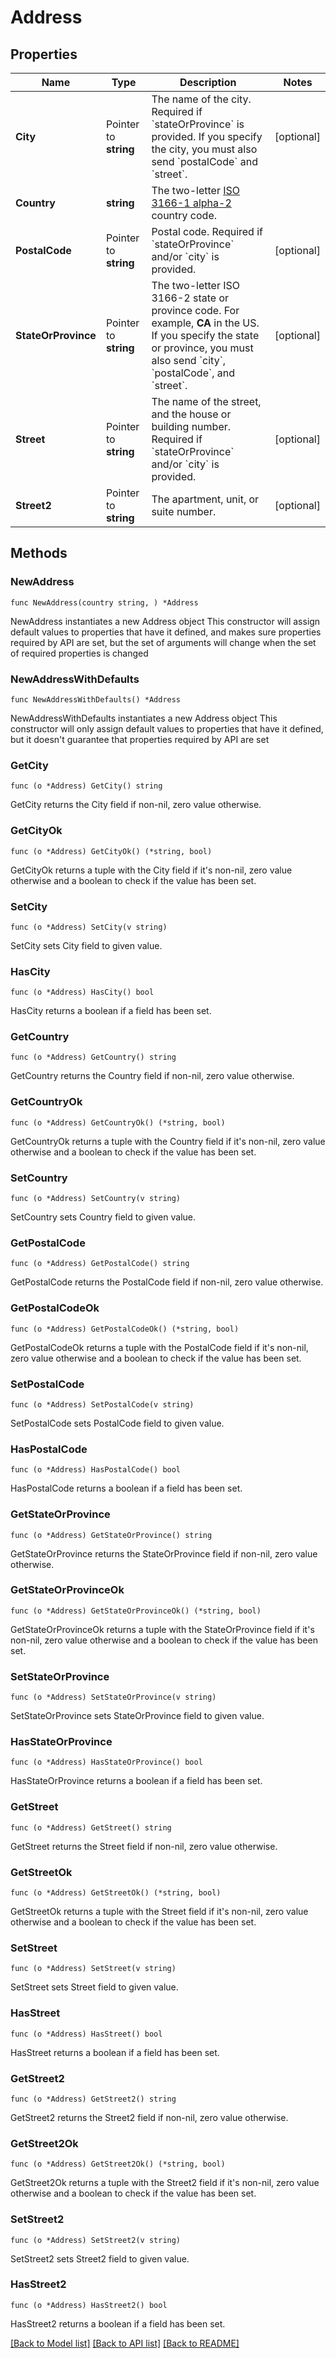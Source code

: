 # Address

## Properties

Name | Type | Description | Notes
------------ | ------------- | ------------- | -------------
**City** | Pointer to **string** | The name of the city. Required if &#x60;stateOrProvince&#x60; is provided.  If you specify the city, you must also send &#x60;postalCode&#x60; and &#x60;street&#x60;. | [optional] 
**Country** | **string** | The two-letter [ISO 3166-1 alpha-2](https://en.wikipedia.org/wiki/ISO_3166-1_alpha-2) country code. | 
**PostalCode** | Pointer to **string** | Postal code. Required if &#x60;stateOrProvince&#x60; and/or &#x60;city&#x60; is provided. | [optional] 
**StateOrProvince** | Pointer to **string** | The two-letter ISO 3166-2 state or province code. For example, **CA** in the US.   If you specify the state or province, you must also send &#x60;city&#x60;, &#x60;postalCode&#x60;, and &#x60;street&#x60;. | [optional] 
**Street** | Pointer to **string** | The name of the street, and the house or building number. Required if &#x60;stateOrProvince&#x60; and/or &#x60;city&#x60; is provided. | [optional] 
**Street2** | Pointer to **string** | The apartment, unit, or suite number. | [optional] 

## Methods

### NewAddress

`func NewAddress(country string, ) *Address`

NewAddress instantiates a new Address object
This constructor will assign default values to properties that have it defined,
and makes sure properties required by API are set, but the set of arguments
will change when the set of required properties is changed

### NewAddressWithDefaults

`func NewAddressWithDefaults() *Address`

NewAddressWithDefaults instantiates a new Address object
This constructor will only assign default values to properties that have it defined,
but it doesn't guarantee that properties required by API are set

### GetCity

`func (o *Address) GetCity() string`

GetCity returns the City field if non-nil, zero value otherwise.

### GetCityOk

`func (o *Address) GetCityOk() (*string, bool)`

GetCityOk returns a tuple with the City field if it's non-nil, zero value otherwise
and a boolean to check if the value has been set.

### SetCity

`func (o *Address) SetCity(v string)`

SetCity sets City field to given value.

### HasCity

`func (o *Address) HasCity() bool`

HasCity returns a boolean if a field has been set.

### GetCountry

`func (o *Address) GetCountry() string`

GetCountry returns the Country field if non-nil, zero value otherwise.

### GetCountryOk

`func (o *Address) GetCountryOk() (*string, bool)`

GetCountryOk returns a tuple with the Country field if it's non-nil, zero value otherwise
and a boolean to check if the value has been set.

### SetCountry

`func (o *Address) SetCountry(v string)`

SetCountry sets Country field to given value.


### GetPostalCode

`func (o *Address) GetPostalCode() string`

GetPostalCode returns the PostalCode field if non-nil, zero value otherwise.

### GetPostalCodeOk

`func (o *Address) GetPostalCodeOk() (*string, bool)`

GetPostalCodeOk returns a tuple with the PostalCode field if it's non-nil, zero value otherwise
and a boolean to check if the value has been set.

### SetPostalCode

`func (o *Address) SetPostalCode(v string)`

SetPostalCode sets PostalCode field to given value.

### HasPostalCode

`func (o *Address) HasPostalCode() bool`

HasPostalCode returns a boolean if a field has been set.

### GetStateOrProvince

`func (o *Address) GetStateOrProvince() string`

GetStateOrProvince returns the StateOrProvince field if non-nil, zero value otherwise.

### GetStateOrProvinceOk

`func (o *Address) GetStateOrProvinceOk() (*string, bool)`

GetStateOrProvinceOk returns a tuple with the StateOrProvince field if it's non-nil, zero value otherwise
and a boolean to check if the value has been set.

### SetStateOrProvince

`func (o *Address) SetStateOrProvince(v string)`

SetStateOrProvince sets StateOrProvince field to given value.

### HasStateOrProvince

`func (o *Address) HasStateOrProvince() bool`

HasStateOrProvince returns a boolean if a field has been set.

### GetStreet

`func (o *Address) GetStreet() string`

GetStreet returns the Street field if non-nil, zero value otherwise.

### GetStreetOk

`func (o *Address) GetStreetOk() (*string, bool)`

GetStreetOk returns a tuple with the Street field if it's non-nil, zero value otherwise
and a boolean to check if the value has been set.

### SetStreet

`func (o *Address) SetStreet(v string)`

SetStreet sets Street field to given value.

### HasStreet

`func (o *Address) HasStreet() bool`

HasStreet returns a boolean if a field has been set.

### GetStreet2

`func (o *Address) GetStreet2() string`

GetStreet2 returns the Street2 field if non-nil, zero value otherwise.

### GetStreet2Ok

`func (o *Address) GetStreet2Ok() (*string, bool)`

GetStreet2Ok returns a tuple with the Street2 field if it's non-nil, zero value otherwise
and a boolean to check if the value has been set.

### SetStreet2

`func (o *Address) SetStreet2(v string)`

SetStreet2 sets Street2 field to given value.

### HasStreet2

`func (o *Address) HasStreet2() bool`

HasStreet2 returns a boolean if a field has been set.


[[Back to Model list]](../README.md#documentation-for-models) [[Back to API list]](../README.md#documentation-for-api-endpoints) [[Back to README]](../README.md)


